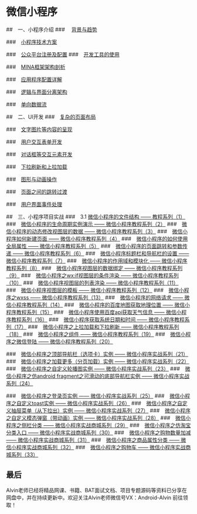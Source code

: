 # 微信小程序
##&emsp;一、小程序介绍
###&emsp;  [背景与趋势](https://www.jianshu.com/p/151da0ccb515)

###&emsp;[小程序技术方案](https://www.jianshu.com/p/cf772693f5c1)

###&emsp;[公众平台注册及配置](https://www.jianshu.com/p/630aab354690)
###&emsp;[开发工具的使用](https://www.jianshu.com/p/c9f477183e52)

###&emsp;[MINA框架架构剖析](https://www.jianshu.com/p/f0cb1683cda3)

###&emsp;[应用程序配置详解](https://www.jianshu.com/p/cd397c35a651)

###&emsp;[逻辑与界面分离架构](https://www.jianshu.com/p/ac26cad4ff8f)

###&emsp;[单向数据流](https://www.jianshu.com/p/32badc75a406)

##&emsp;二、UI开发
###&emsp;[复杂的页面布局](https://www.jianshu.com/p/fae7be57bd46)

###&emsp;[文字图片等内容的呈现](https://www.jianshu.com/p/6f8dee4bb319)

###&emsp;[用户交互表单开发](https://www.jianshu.com/p/7679e99be4f0)

###&emsp;[对话框等交互元素开发](https://www.jianshu.com/p/07005eeffa16)

###&emsp;[下拉刷新和上拉加载](https://www.jianshu.com/p/f178ce8da425)

###&emsp;[图形与动画操作](https://www.jianshu.com/p/54cbbb967cbe)

###&emsp;[页面之间的跳转过渡](https://www.jianshu.com/p/d5eb04b67cc2)

###&emsp;[用户界面事件处理](https://www.jianshu.com/p/71fb0405bdc6)


##&emsp;三、小程序项目实战
###&emsp;3.1 [微信小程序的文件结构 —— 教程系列（1）](https://www.jianshu.com/p/76d17e46772b)
###&emsp;[微信小程序的生命周期实例演示 —— 微信小程序教程系列（2）](https://www.jianshu.com/p/3855f0259d73)
###&emsp;[微信小程序的动态修改视图层的数据 —— 微信小程序教程系列（3）](https://www.jianshu.com/p/43009fb52902)
###&emsp;[微信小程序如何新建页面 —— 微信小程序教程系列（4）](https://www.jianshu.com/p/82a49ba1d7cc)
###&emsp;[微信小程序的如何使用全局属性 —— 微信小程序教程系列（5）](https://www.jianshu.com/p/7ef4e665411e)
###&emsp;[微信小程序的页面跳转和参数传递 —— 微信小程序教程系列（6）](https://www.jianshu.com/p/4a6eb83dc8d1)
###&emsp;[微信小程序标题栏和导航栏的设置 —— 微信小程序教程系列（7）](https://www.jianshu.com/p/55f20541a3bd)
###&emsp;[微信小程序的作用域和模块化 —— 微信小程序教程系列（8）](https://www.jianshu.com/p/194b08c00e4e)
###&emsp;[微信小程序视图层的数据绑定 —— 微信小程序教程系列（9）](https://www.jianshu.com/p/5bcb346bc40e)
###&emsp;[微信小程序之wx:if视图层的条件渲染 —— 微信小程序教程系列（10）](https://www.jianshu.com/p/58e7fcca612a)
###&emsp;[微信小程序视图层的列表渲染 —— 微信小程序教程系列（11）](https://www.jianshu.com/p/bcccedb38e4b)
###&emsp;[微信小程序视图层的模板 —— 微信小程序教程系列（12）](https://www.jianshu.com/p/7ce6103ff95d)
###&emsp;[微信小程序之wxss —— 微信小程序教程系列（13）](https://www.jianshu.com/p/4d22bb13b10b)
###&emsp;[微信小程序的网络请求 —— 微信小程序教程系列（14）](https://www.jianshu.com/p/b76957d101bb)
###&emsp;[微信小程序的百度地图获取地理位置 —— 微信小程序教程系列（15）](https://www.jianshu.com/p/4c3c5b3296f8)
###&emsp;[微信小程序使用百度api获取天气信息 —— 微信小程序教程系列（16）](https://www.jianshu.com/p/3a2a4c0c240e)
###&emsp;[微信小程序获取系统日期和时间 —— 微信小程序教程系列（17）](https://www.jianshu.com/p/42c5d3edbc63)
###&emsp;[微信小程序之上拉加载和下拉刷新 —— 微信小程序教程系列（18）](https://www.jianshu.com/p/f1b3617b8aa3)
###&emsp;[微信小程序之组件 —— 微信小程序教程系列（19）](https://www.jianshu.com/p/b2206cc0080a)
###&emsp;[微信小程序之微信登陆 —— 微信小程序教程系列（20）](https://www.jianshu.com/p/ba810fef8e58)

###&emsp;[微信小程序之顶部导航栏（选项卡）实例 —— 微信小程序实战系列（21）](https://www.jianshu.com/p/545ad5f4929f)
###&emsp;[微信小程序之加载更多（分页加载）实例 —— 微信小程序实战系列（22）](https://www.jianshu.com/p/94994a0c382b)
###&emsp;[微信小程序之自定义轮播图实例 —— 微信小程序实战系列（23）](https://www.jianshu.com/p/d912d8f6e160)
###&emsp;[微信小程序之仿android fragment之可滑动的底部导航栏实例 —— 微信小程序实战系列（24）](https://www.jianshu.com/p/66ab93889c64)

###&emsp;[微信小程序之登录页实例 —— 微信小程序实战系列（25）](https://www.jianshu.com/p/6577d28454f7)
###&emsp;[微信小程序之自定义toast实例 —— 微信小程序实战系列（26）](https://www.jianshu.com/p/dd393247b0aa)
###&emsp;[微信小程序之自定义抽屉菜单（从下拉出）实例 —— 微信小程序实战系列（27）](https://www.jianshu.com/p/c7353335e368)
###&emsp;[微信小程序之自定义模态弹窗（带动画）实例 —— 微信小程序实战系列（28）](https://www.jianshu.com/p/cc8163f422bb)
###&emsp;[微信小程序之侧栏分类 —— 微信小程序实战商城系列（29）](https://www.jianshu.com/p/b16f15f912c3)
###&emsp;[微信小程序之仿淘宝分类入口 —— 微信小程序实战商城系列（30）](https://www.jianshu.com/p/87b88731cc0f)
###&emsp;[微信小程序之购物数量加减 —— 微信小程序实战商城系列（31）](https://www.jianshu.com/p/03ec8ff3598b)
###&emsp;[微信小程序之商品属性分类 —— 微信小程序实战商城系列（32）](https://www.jianshu.com/p/bbf91774ddb6)
###&emsp;[微信小程序之购物车 —— 微信小程序实战商城系列（33）](https://www.jianshu.com/p/7fe1fa176948)


## 最后
Alvin老师已经将精品网课、书籍、BAT面试文档、项目专题源码等资料已分享在网盘中，并在持续更新中。欢迎关注Alvin老师微信号VX：Android-Alvin 前往领取！


